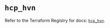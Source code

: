# `hcp_hvn`

Refer to the Terraform Registry for docs: [`hcp_hvn`](https://registry.terraform.io/providers/hashicorp/hcp/0.104.0/docs/resources/hvn).
